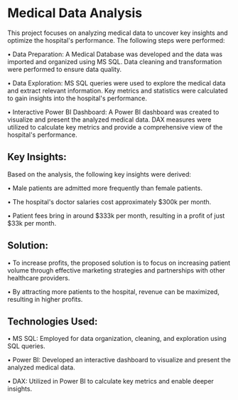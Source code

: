 # **Medical Data Analysis**

This project focuses on analyzing medical data to uncover key insights and optimize the hospital's performance. The following steps were performed:

• Data Preparation: A Medical Database was developed and the data was imported and organized using MS SQL. Data cleaning and transformation were performed to 
  ensure data quality.

• Data Exploration: MS SQL queries were used to explore the medical data and extract relevant information. Key metrics and statistics were calculated to gain 
  insights into the hospital's performance.

• Interactive Power BI Dashboard: A Power BI dashboard was created to visualize and present the analyzed medical data. DAX measures were utilized to calculate key 
  metrics and provide a comprehensive view of the hospital's performance.

## **Key Insights:**
Based on the analysis, the following key insights were derived:

• Male patients are admitted more frequently than female patients.

• The hospital's doctor salaries cost approximately $300k per month.

• Patient fees bring in around $333k per month, resulting in a profit of just $33k per month.

## **Solution:**

•	To increase profits, the proposed solution is to focus on increasing patient volume through effective marketing strategies and partnerships with other healthcare 
  providers.
  
•	By attracting more patients to the hospital, revenue can be maximized, resulting in higher profits.


## **Technologies Used:**
• MS SQL: Employed for data organization, cleaning, and exploration using SQL queries.

• Power BI: Developed an interactive dashboard to visualize and present the analyzed medical data.

• DAX: Utilized in Power BI to calculate key metrics and enable deeper insights.


